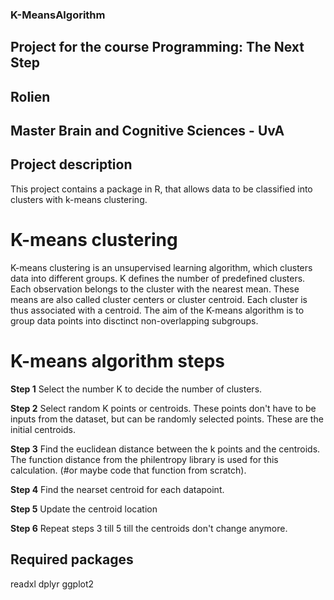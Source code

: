 ### K-MeansAlgorithm
## Project for the course Programming: The Next Step
## Rolien 
## Master Brain and Cognitive Sciences - UvA

## Project description
This project contains a package in R, that allows data to be classified into clusters with k-means clustering.
# K-means clustering
K-means clustering is an unsupervised learning algorithm, which clusters data into different groups. K defines the number of predefined clusters. Each observation belongs to the cluster with the nearest mean. These means are also called cluster centers or cluster centroid. Each cluster is thus associated with a centroid. The aim of the K-means algorithm is to group data points into disctinct non-overlapping subgroups.

# K-means algorithm steps

**Step 1**
Select the number K to decide the number of clusters.

**Step 2**
Select random K points or centroids. These points don't have to be inputs from the dataset, but can be randomly selected points. These are the initial centroids.

**Step 3**
Find the euclidean distance between the k points and the centroids. The function distance from the philentropy library is used for this calculation. (#or maybe code that function from scratch). 
 
**Step 4**
Find the nearset centroid for each datapoint. 

**Step 5**
Update the centroid location

**Step 6**
Repeat steps 3 till 5 till the centroids don't change anymore. 

## Required packages
readxl
dplyr 
ggplot2 



